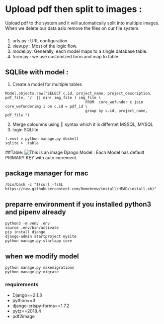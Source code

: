 # Upload pdf then split to images :
Upload pdf to the system and it will automatically split into multiple images.
When we delete our data aslo remove the files on our file system. 
 
###
1. urls.py : URL configuration.  
2. view.py : Most of the logic flow.
3. model.py: Generally, each model maps to a single database table.
4. form.py : we use customized form and map to table.


## SQLlite with model :
1. Create a model for multiple tables 
```
Model.objects.raw("SELECT c.id, project_name, project_description, pdf_file, '/' || min( img_file ) img_file \
                                    FROM  core_wefunder c join core_wefunderimg i on c.id = pdf_id \
                                    group by c.id, project_name, pdf_file ")
```                                    
2. Merge coloumns using || syntax which it is differnet MSSQL, MYSQL    
3. login SQLlite
```
(.env) > python manage.py dbshell
sqlite > .table
```


##Table:
![This is an image](https://github.com/viviankaun/Project-Python-django/blob/main/img/table01.jpg)
Django Model : Each Model has default PRIMARY KEY with auto increment.
 
## package manager for mac
```
/bin/bash -c "$(curl -fsSL https://raw.githubusercontent.com/Homebrew/install/HEAD/install.sh)"
```

## preparre environment if you installed python3 and pipenv already
```
python3 -m venv .env 
source .env/bin/activate
pip install django
django-admin startproject mysite
python manage.py startapp core
```
## when we modify model
```
python manage.py makemigrations
python manage.py migrate
```

### requirements
- Django==2.1.3
- python==3
- django-crispy-forms==1.7.2
- pytz==2018.4
- pdf2image 
                             
       
       
